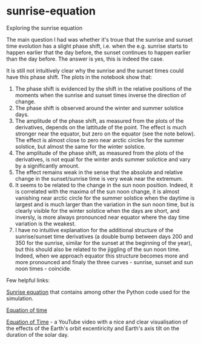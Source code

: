 # sunrise-equation
Exploring the sunrise equation

The main question I had was whether it's troue that the sunrise and sunset time evolution has a 
slight phase shift, i.e. when the e.g. sunrise starts to happen earlier that the day before, the 
sunset continues to happen earlier than the day before. The answer is yes, this is indeed the 
case.

It is still not intuitively clear why the sunrise and the sunset times could have this phase 
shift. The plots in the notebook show that:
1. The phase shift is evidenced by the shift in the relative positions of the moments when the 
sunrise and sunset times inverse the direction of change.
1. The phase shift is observed around the winter and summer solstice days.
1. The amplitude of the phase shift, as measured from the plots of the derivatives, depends on 
the lattitude of the point. The effect is much stronger near the equator, but zero on the 
equator (see the note below). The effect is almost close to zero near arctic circles for the 
summer solstice, but almost the same for the winter solstice.
1. The amplitude of the phase shift, as measured from the plots of the derivatives, is not equal 
for the winter ands summer solictice and vary by a significantly amount.
1. The effect remains weak in the sense that the absolute and relative change in the 
sunset/sunrise time is very weak near the extremum.
1. It seems to be related to the change in the sun noon position. Indeed, it is correlated with 
the maxima of the sun noon change, it is almost vanishing near arctic circle for the summer 
solstice when the daytime is largest and is much larger than the variation in the sun noon time,
 but is clearly visible for the winter solstice when the days are short, and inversly, is more 
 always pronounced near equator where the day time variation is the weakest.
1. I have no intuitive explanation for the additional structure of the sunrise/sunset time 
derivatives (a double bump between days 200 and 350 for the sunrise, similar for the sunset at 
the beginning of the year), but this should also be related to the jiggling of the sun noon time.
 Indeed, when we approach equator this structure becomes more and more pronounced and finaly the 
 three curves - sunrise, sunset and sun noon times - coincide.

Few helpful links:

[Sunrise equation](https://en.wikipedia.org/wiki/Sunrise_equation) that contains among other the 
Python code used for the simulation.

[Equation of time](https://en.wikipedia.org/wiki/Equation_of_time)

[Equation of Time](https://www.youtube.com/watch?v=Mx9AJJSKIL4) - a YouTube video with a nice and 
clear visualisation of the effects of the Earth's orbit excentiricity and  Earth's axis tilt on 
the duration of the solar day.
